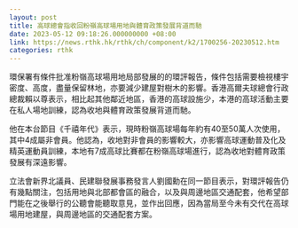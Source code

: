 ```yaml
---
layout: post
title: 高球總會指收回粉嶺高球場用地與體育政策發展背道而馳
date: 2023-05-12 09:18:26.000000000 +08:00
link: https://news.rthk.hk/rthk/ch/component/k2/1700256-20230512.htm
categories: rthk
---
```


環保署有條件批准粉嶺高球場用地局部發展的的環評報告，條件包括需要檢視樓宇密度、高度，盡量保留林地，亦要減少建屋對樹木的影響。香港高爾夫球總會行政總裁賴以尊表示，相比起其他鄰近地區，香港的高球設施少，本港的高球活動主要在私人場地訓練，認為收地與體育政策發展背道而馳。

他在本台節目《千禧年代》表示，現時粉嶺高球場每年約有40至50萬人次使用，其中4成屬非會員。他認為，收地對非會員的影響較大，亦影響高球運動普及化及精英運動員訓練，本地有7成高球比賽都在粉嶺高球場進行，認為收地對體育政策發展有深遠影響。

立法會新界北議員、民建聯發展事務發言人劉國勳在同一節目表示，對環評報告仍有幾點關注，包括用地與北部都會區的融合，以及與周邊地區交通配套，他希望部門能在之後舉行的公聽會能聽取意見，並作出回應，因為當局至今未有交代在高球場用地建屋，與周邊地區的交通配套方案。

